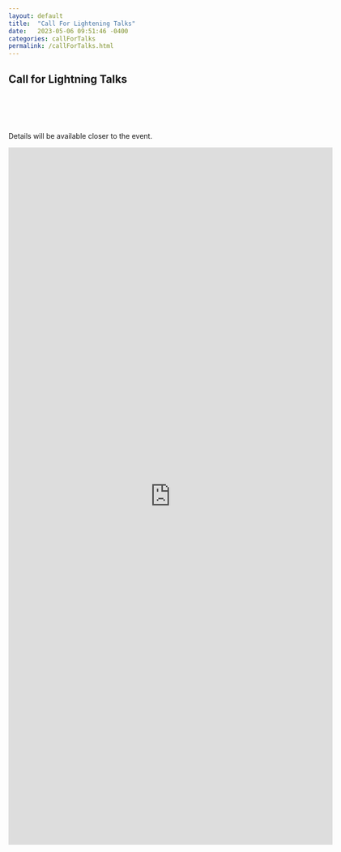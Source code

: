 ```yaml
---
layout: default
title:  "Call For Lightening Talks"
date:   2023-05-06 09:51:46 -0400
categories: callForTalks
permalink: /callForTalks.html
---
```


<h2>Call for Lightning Talks</h2>

<div style="padding-top: 60px;"></div>

Details will be available closer to the event.

<iframe src="https://docs.google.com/forms/d/e/1FAIpQLSc7psXVVGNtUW_7TwpFum_tPwmuzwDlooA4mbQsv8Sqzgabxg/viewform?embedded=true" width="640" height="1375" frameborder="0" marginheight="0" marginwidth="0">Loading…</iframe>


<div style="padding-bottom: 60px;"></div>
